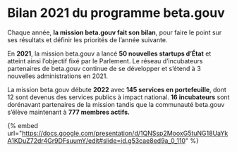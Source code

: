 # Bilan 2021 du programme beta.gouv

Chaque année, **la mission beta.gouv fait son bilan**, pour faire le point sur ses résultats et définir les priorités de l’année suivante.

En **2021**, la mission beta.gouv a lancé **50 nouvelles startups d’État** et atteint ainsi l’objectif fixé par le Parlement. Le réseau d’incubateurs partenaires de beta.gouv continue de se développer et s’étend à 3 nouvelles administrations en 2021.

La mission beta.gouv débute **2022** avec **145 services en portefeuille**, dont 12 sont devenus des services publics à impact national. **16 incubateurs** sont dorénavant partenaires de la mission tandis que la communauté beta.gouv s’élève maintenant à **777 membres actifs.**

{% embed url="https://docs.google.com/presentation/d/1QNSsp2MooxG5tuNG18UaYkA1KDuZ72dr4Gr9DFsuumY/edit#slide=id.g53cae8ed9a_0_110" %}
